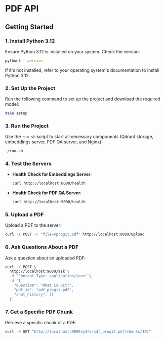 # PDF API

## Getting Started

### 1. Install Python 3.12
Ensure Python 3.12 is installed on your system. Check the version:
```bash
python3 --version
```
If it's not installed, refer to your operating system's documentation to install Python 3.12.

### 2. Set Up the Project
Run the following command to set up the project and download the required model:
```bash
make setup
```

### 3. Run the Project
Use the `run.sh` script to start all necessary components (Qdrant storage, embeddings server, PDF QA server, and Nginx):
```bash
./run.sh
```

### 4. Test the Servers
- **Health Check for Embeddings Server**:
  ```bash
  curl http://localhost:8080/health
  ```

- **Health Check for PDF QA Server**:
  ```bash
  curl http://localhost:9000/health
  ```

### 5. Upload a PDF
Upload a PDF to the server:
```bash
curl -X POST -F "file=@progit.pdf" http://localhost:9000/upload
```

### 6. Ask Questions About a PDF
Ask a question about an uploaded PDF:
```bash
curl -X POST \
  http://localhost:9000/ask \
  -H "Content-Type: application/json" \
  -d '{
    "question": "What is Git?",
    "pdf_id": "pdf_progit.pdf",
    "chat_history": []
  }'
```

### 7. Get a Specific PDF Chunk
Retrieve a specific chunk of a PDF:
```bash
curl -X GET "http://localhost:9000/pdfs/pdf_progit.pdf/chunks/101"
```
